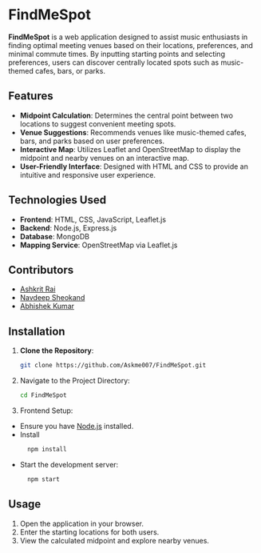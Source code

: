 # FindMeSpot

**FindMeSpot** is a web application designed to assist music enthusiasts in finding optimal meeting venues based on their locations, preferences, and minimal commute times. By inputting starting points and selecting preferences, users can discover centrally located spots such as music-themed cafes, bars, or parks.

## Features

- **Midpoint Calculation**: Determines the central point between two locations to suggest convenient meeting spots.
- **Venue Suggestions**: Recommends venues like music-themed cafes, bars, and parks based on user preferences.
- **Interactive Map**: Utilizes Leaflet and OpenStreetMap to display the midpoint and nearby venues on an interactive map.
- **User-Friendly Interface**: Designed with HTML and CSS to provide an intuitive and responsive user experience.

## Technologies Used

- **Frontend**: HTML, CSS, JavaScript, Leaflet.js
- **Backend**: Node.js, Express.js
- **Database**: MongoDB
- **Mapping Service**: OpenStreetMap via Leaflet.js

## Contributors
* [Ashkrit Rai](https://github.com/Askme007)
* [Navdeep Sheokand](https://github.com/NavdeepKakrod)
* [Abhishek Kumar](https://github.com/Akabhi2311)

## Installation

1. **Clone the Repository**:

   ```bash
   git clone https://github.com/Askme007/FindMeSpot.git

2. Navigate to the Project Directory:

   ```bash
   cd FindMeSpot
3. Frontend Setup:
  * Ensure you have [Node.js](https://nodejs.org/en) installed.
  * Install
    ```bash dependencies:
      npm install
  * Start the development server:
    ```bash
      npm start
## Usage
1. Open the application in your browser.
2. Enter the starting locations for both users.
3. View the calculated midpoint and explore nearby venues.
    
